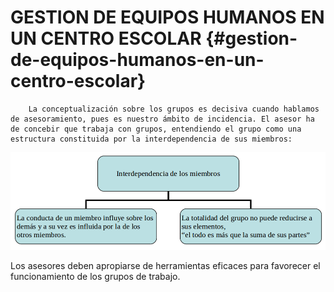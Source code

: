 # GESTION DE EQUIPOS HUMANOS EN UN CENTRO ESCOLAR {#gestion-de-equipos-humanos-en-un-centro-escolar}

        La conceptualización sobre los grupos es decisiva cuando hablamos de asesoramiento, pues es nuestro ámbito de incidencia. El asesor ha de concebir que trabaja con grupos, entendiendo el grupo como una estructura constituida por la interdependencia de sus miembros:

![](images/image4.png)

Los asesores deben apropiarse de herramientas eficaces para favorecer el funcionamiento de los grupos de trabajo.